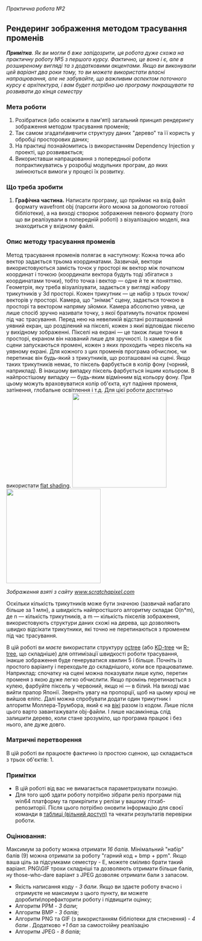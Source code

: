 ###### Практична робота №2
## Рендеринг зображення методом трасування променів

_**Примітка**. Як ви могли б вже запідозрити, ця робота дуже схожа на практичну роботу №5 з першого курсу. Фактично, це вона і є, але в розширеному вигляді та з додатковими акцентами. Якщо ви виконували цей варіант два роки тому, то ви можете використати власні напрацювання, але не забувайте, що важливим аспектом поточного курсу є архітектура, і вам будет потрібно цю програму покращувати та розвивати до кінця семестру_

### Мета роботи
1) Розібратися (або освіжити в пам'яті) загальний принцип рендерингу зображення методом трасування променів;
2) Так самом згадати\вивчити структуру даних "дерево" та її користь у обробці просторових даних;
3) На практиці познайомитись із використанням Dependency Injection у проекті, що розвивається;
4) Використавши напрацювання з попередньої роботи попрактикуватись у розробці модульних програм, до яких змінюються вимоги у процесі їх розвитку.

### Що треба зробити
1. **Графічна частина.** Написати програму, що приймає на вхід файл формату wavefront obj (парсити його можна за допомогою готової бібліотеки), а на виході створює зображення певного формату (того що ви реалізували в попередній роботі) з візуалізацією моделі, яка знаходиться у вхідному файлі.

### Опис методу трасування променів
Метод трасування променів полягає в наступному:
Кожна точка або вектор задається трьома координатами. Зазвичай, вектори використовуються замість точок у просторі як вектор між початком координат і точкою (координати вектора будуть тоді збігатися з координатами точки), тобто точка і вектор — одне й те ж поняттяю. Геометрія, яку треба візуалізувати, задається у вигляді набору трикутників у 3d просторі. Кожен трикутник — це набір з трьох точок/векторів у просторі. Камера, що "знімає" сцену, задається точкою в просторі та вектором напряму зйомки. Камера абсолютно уявна, це лише спосіб зручно називати точку, з якої братимуть початок промені під час трасування. Перед нею на невеликій відстані розташований уявний екран, що розділений на пікселі, кожен з якиї відповідає пікселю у вихідному зображенні. Пікселі на екрані — це також лише точки в просторі, екраном він названий лише для зручності. Із камери в бік сцени запускаються промені, кожен з яких проходить через піксель на уявному екрані. Для кожного з цих променів програма обчислює, чи перетинає він будь-який з трикутників, що розташовані на сцені. Якщо таких трикутників немає, то піксель фарбується в колір фону (чорний, наприклад). В інакшому випадку піксель фарбується іншим кольором. В найпростішому випадку — будь-яким відмінним від кольору фону. При цьому можуть враховуватися колір об\'єкта, кут падіння променя, затінення, глобальне освітлення і т.д. Для цієї роботи достатньо використати [flat shading](https://en.wikipedia.org/wiki/Shading#Flat_shading).
<img src="https://www.scratchapixel.com/images/upload/introduction-to-ray-tracing/lightingnoshadow.gif" width="250"><img src="https://www.scratchapixel.com/images/upload/introduction-to-ray-tracing/pixelrender.gif" width="250">

*Зображення взяті з сайту www.scratchapixel.com*

Оскільки кількість трикутників може бути значною (зазвичай набагато більше за 1 млн), а швидкість найпростішого алгоритму складає O(n*m), де n — кількість трикутників, а m — кількість пікселів зображення, використовують структури даних схожі на дерева, що дозволяють швидко відсікати трикутники, які точно не перетинаються з променем під час трасування.

В цій роботі ви *маєте* використати структуру [octree](https://en.wikipedia.org/wiki/Octree#:~:text=An%20octree%20is%20a%20tree,three%2Ddimensional%20analog%20of%20quadtrees.) (або [KD-tree](https://en.wikipedia.org/wiki/K-d_tree) чи [R-tree](https://en.wikipedia.org/wiki/R-tree), що складніше) для оптимізації швидкості роботи трасування, інакше зображення буде генеруватися хвилин 5 і більше. Почніть із простого варіанту і переходьте до складнішого, коли все працюватиме. Наприклад: спочатку на сцені можна показувати лише кулю, перетин променя з якою дуже легко обчислити. Якщо промінь перетинається з кулею, фарбуйте піксель у червоний, якщо ні — в білий. На виході має вийти прапор Японії. Зверніть увагу на пропорції, щоб на цьому кроці не вийшов еліпс. Далі можна спробувати додати один трикутник і алгоритм Моллера-Трумбора, який є на [вікі](https://en.wikipedia.org/wiki/M%C3%B6ller%E2%80%93Trumbore_intersection_algorithm) разом із кодом. Лише після цього варто завантажувати obj-файли. І лише насамкінець слід залишити дерево, коли стане зрозуміло, що програма працює і без нього, але дуже довго.

### Матричні перетворення
В цій роботі ви працюєте фактично із простою сценою, що складається з трьох об'єктів:
1. 

### Примітки
- В цій роботі від вас не вимагається параметризувати позицію.
- Для того щоб здати роботу потрібно зібрати реліз програми під win64 платформу та прикріпити у релізи у вашому гітхаб-репозиторії. Після цього потрібно оновити інформацію для своєї команди в [таблиці (вільний доступ)](https://docs.google.com/spreadsheets/d/1SvkJxrngMhUiRzwHw9N4DJ7HDHBRt_0DSU9-smrAaIk/edit?usp=sharing) та чекати результатів перевірки роботи.


### Оцінювання:
Максимум за роботу можна отримати _16 балів_. Мінімальний "набір" балів (9) можна отримати за роботу "гарний код + bmp + ppm". Якщо ваша ціль за підсумками семестру - Е, можете сміливо брати такий варіант. PNG\GIF трохи складніші та дозволяють отримати більше балів, ну those-who-dare варіант з JPEG дозволяє отримати бали з запасом.
- Якість написання коду - _3 бали_. Якщо ви здаєте роботу вчасно і отримуєте не максимум з цього пункту, ви можете доробити\порефакторити роботу і підвищити оцінку;
- Алгоритм PPM - _3 бали_;
- Алгоритм BMP - _3 балів_;
- Алгоритм PNG та GIF (з використанням бібліотеки для стиснення) - _4 бали_ . Додатково _+1 бал_ за самостоійну реалізацію
- Алгоритм JPEG - _8 балів_;

